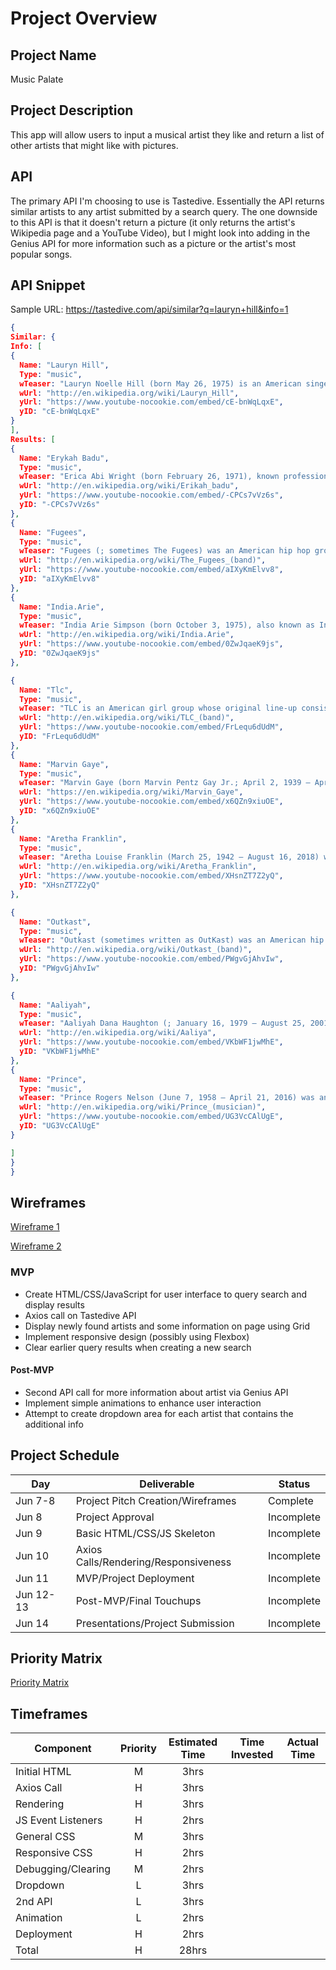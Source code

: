# Project Overview

## Project Name

Music Palate

## Project Description

This app will allow users to input a musical artist they like and return a list of other artists that might like with pictures.

## API

The primary API I'm choosing to use is Tastedive. Essentially the API returns similar artists to any artist submitted by a search query. The one downside to this API is that it doesn't return a picture (it only returns the artist's Wikipedia page and a YouTube Video), but I might look into adding in the Genius API for more information such as a picture or the artist's most popular songs.

## API Snippet

Sample URL: https://tastedive.com/api/similar?q=lauryn+hill&info=1

```JSON
{
Similar: {
Info: [
{
  Name: "Lauryn Hill",
  Type: "music",
  wTeaser: "Lauryn Noelle Hill (born May 26, 1975) is an American singer, songwriter, rapper, and record producer. She is often regarded as one of the greatest rappers of all time, as well as being one of the most influential singers of her generation. Hill is credited for breaking barriers for female rappers, popularizing melodic rapping and for bringing hip hop and neo soul to popular music. She is known for being a member of Fugees and her solo album The Miseducation of Lauryn Hill, which became one of the best-selling albums of all-time. Hill has won many awards, including eight Grammy Awards, the most for a female rapper.Raised mostly in South Orange, New Jersey, Hill began singing with her music-oriented family during her childhood. She appeared in the 1993 film Sister Act 2: Back in the Habit alongside Whoopi Goldberg. In high school, Hill was approached by Pras Michel for a band he started, which his cousin Wyclef Jean soon joined. They renamed themselves the Fugees and released the albums Blunted on Reality (1994) and the Grammy Award-winning The Score (1996), which sold seven million copies in the U.S. Hill rose to prominence for her African-American and Caribbean music influences on her rapping and singing as well as her performance on the Fugees version of "Killing Me Softly". She began to focus on solo projects, writing and producing "A Rose Is Still a Rose" by Aretha Franklin, then featuring on the Grammy Award-nominated songs "If I Ruled the World (Imagine That)" by Nas and Guantanamera by Wyclef Jean. Her tumultuous romantic relationship with Jean led to the split of the band in 1997, after which she began work on her solo album.",
  wUrl: "http://en.wikipedia.org/wiki/Lauryn_Hill",
  yUrl: "https://www.youtube-nocookie.com/embed/cE-bnWqLqxE",
  yID: "cE-bnWqLqxE"
}
],
Results: [
{
  Name: "Erykah Badu",
  Type: "music",
  wTeaser: "Erica Abi Wright (born February 26, 1971), known professionally as Erykah Badu (), is an American singer-songwriter, record producer and actress. Influenced by R&B, 1970s soul, and 1980s hip hop, Badu became associated with the neo soul subgenre in the 1990s and 2000s along with artists like D'Angelo. She has been called the Queen of Neo soul. Badu's career began after she opened a show for D'Angelo in 1994 in Fort Worth; record label executive Kedar Massenburg was highly impressed with her performance and signed her to Kedar Entertainment. Her first album, Baduizm, was released in February 1997. It spawned four singles: "On & On", "Appletree", "Next Lifetime" and "Otherside of the Game". The album was certified triple Platinum by the Recording Industry Association of America (RIAA). Her first live album, Live, was released in November 1997 and was certified double Platinum by the RIAA.",
  wUrl: "http://en.wikipedia.org/wiki/Erikah_badu",
  yUrl: "https://www.youtube-nocookie.com/embed/-CPCs7vVz6s",
  yID: "-CPCs7vVz6s"
},
{
  Name: "Fugees",
  Type: "music",
  wTeaser: "Fugees (; sometimes The Fugees) was an American hip hop group who rose to fame in the mid-1990s. Their repertoire included elements of hip hop, soul and Caribbean music, particularly reggae. The members of the group were Wyclef Jean, Lauryn Hill, and Pras Michel. Deriving their name from a shortening of the word "refugees", Jean and Michel are Haitian while Hill is American.Before disbanding in 1997, the group recorded two albums, one of which, The Score (1996), was a multi-Platinum and Grammy-winning success and contains their hit single "Killing Me Softly". Hill and Jean each went on to successful solo recording careers; Michel focused on soundtrack recordings and acting, though he found commercial success with his song "Ghetto Supastar". In 2007, MTV ranked them the ninth greatest hip-hop group of all time.",
  wUrl: "http://en.wikipedia.org/wiki/The_Fugees_(band)",
  yUrl: "https://www.youtube-nocookie.com/embed/aIXyKmElvv8",
  yID: "aIXyKmElvv8"
},
{
  Name: "India.Arie",
  Type: "music",
  wTeaser: "India Arie Simpson (born October 3, 1975), also known as India.Arie (sometimes styled as india.arie), is an American singer and songwriter. She has sold over 3.3 million records in the US and 10 million worldwide. She has won four Grammy Awards from her 23 nominations, including Best R&B Album.She was born in Denver, Colorado, the daughter of Joyce and Ralph Simpson. Her musical skills were encouraged by both parents in her younger years. Her mother is a former singer (she was signed to Motown as a teenager and opened for Stevie Wonder and Al Green) and is now her stylist. She has an older brother named J'On and younger sister Mary A Martin of Philadelphia, PA. Arie is African-American, and according to a DNA analysis, she descends from the Mende people of Sierra Leone, the Kru people of Liberia and the Fula people of Guinea-Bissau.",
  wUrl: "http://en.wikipedia.org/wiki/India.Arie",
  yUrl: "https://www.youtube-nocookie.com/embed/0ZwJqaeK9js",
  yID: "0ZwJqaeK9js"
},

{
  Name: "Tlc",
  Type: "music",
  wTeaser: "TLC is an American girl group whose original line-up consisted of Tionne "T-Boz" Watkins, Lisa "Left Eye" Lopes, and Crystal Jones. Formed in Atlanta, Georgia in 1991, the group enjoyed success during the 1990s. After the addition of Rozonda "Chilli" Thomas, they scored nine top-ten hits on the Billboard Hot 100, including four number-one singles "Creep", "Waterfalls", "No Scrubs", and "Unpretty". The group also recorded four multi-platinum albums, including CrazySexyCool (1994), which received a diamond certification from the Recording Industry Association of America (RIAA). TLC also became the first R&B group in history to receive the Million certification from the Recording Industry Association of Japan (RIAJ) for FanMail (1999).",
  wUrl: "http://en.wikipedia.org/wiki/TLC_(band)",
  yUrl: "https://www.youtube-nocookie.com/embed/FrLequ6dUdM",
  yID: "FrLequ6dUdM"
},
{
  Name: "Marvin Gaye",
  Type: "music",
  wTeaser: "Marvin Gaye (born Marvin Pentz Gay Jr.; April 2, 1939 – April 1, 1984) was an American singer, songwriter, and record producer. He helped to shape the sound of Motown in the 1960s, first as an in-house session player and later as a solo artist with a string of hits, earning him the nicknames "Prince of Motown" and "Prince of Soul".Gaye's Motown hits include "Ain't That Peculiar", "How Sweet It Is (To Be Loved By You)", and "I Heard It Through the Grapevine". Gaye also recorded duets with Mary Wells, Kim Weston, Tammi Terrell, and Diana Ross. During the 1970s, Gaye recorded the albums What's Going On and Let's Get It On and became one of the first artists in Motown to break away from the reins of a production company. His later recordings influenced several contemporary R&B subgenres, such as quiet storm and neo soul. He was a tax exile in Europe in the early 1980s; he released "Sexual Healing" the 1982 hit which won his first two Grammy Awards on the album Midnight Love. Gaye's last televised appearances were at the 1983 NBA All-Star Game, where he sang "The Star-Spangled Banner"; Motown 25: Yesterday, Today, Forever; and Soul Train.",
  wUrl: "https://en.wikipedia.org/wiki/Marvin_Gaye",
  yUrl: "https://www.youtube-nocookie.com/embed/x6QZn9xiuOE",
  yID: "x6QZn9xiuOE"
},
{
  Name: "Aretha Franklin",
  Type: "music",
  wTeaser: "Aretha Louise Franklin (March 25, 1942 – August 16, 2018) was an American singer, songwriter, actress, pianist, and civil rights activist. Franklin began her career as a child singing gospel at New Bethel Baptist Church in Detroit, Michigan, where her father C. L. Franklin was a minister. At the age of 18, she embarked on a secular-music career as a recording artist for Columbia Records. While Franklin's career did not immediately flourish, she found acclaim and commercial success after signing with Atlantic Records in 1966. Hit songs such as "I Never Loved a Man (The Way I Love You)", "Respect", "(You Make Me Feel Like) A Natural Woman", "Chain of Fools", "Think", and "I Say a Little Prayer" propelled her past her musical peers. By the end of the 1960s, Aretha Franklin had come to be known as the "Queen of Soul".",
  wUrl: "http://en.wikipedia.org/wiki/Aretha_Franklin",
  yUrl: "https://www.youtube-nocookie.com/embed/XHsnZT7Z2yQ",
  yID: "XHsnZT7Z2yQ"
},

{
  Name: "Outkast",
  Type: "music",
  wTeaser: "Outkast (sometimes written as OutKast) was an American hip hop duo formed in 1992 in East Point, Georgia, consisting of Atlanta-based rappers André "3000" Benjamin (formerly known as Dré) and Antwan "Big Boi" Patton. Widely recognized for their intricate lyricism, memorable melodies and positive messages, Outkast is often regarded as one of the greatest and most influential hip hop acts of all time. The duo achieved both critical acclaim and commercial success from the mid-1990s to the early 2000s, helping to popularize Southern hip hop while experimenting with diverse genres such as funk, psychedelia, jazz, and techno.Benjamin and Patton formed the group as high school students in 1992. Outkast released their debut album Southernplayalisticadillacmuzik in 1994, which gained popularity after the single "Player's Ball" reached number one on the Billboard Hot Rap Tracks chart. With successive releases including ATLiens (1996) and Aquemini (1998), the duo further developed their sound, experimenting with a variety of styles and achieving commercial success. In 2000, Outkast released the critically acclaimed Stankonia, which included the singles "Ms. Jackson" and "B.O.B."",
  wUrl: "http://en.wikipedia.org/wiki/Outkast_(band)",
  yUrl: "https://www.youtube-nocookie.com/embed/PWgvGjAhvIw",
  yID: "PWgvGjAhvIw"
},

{
  Name: "Aaliyah",
  Type: "music",
  wTeaser: "Aaliyah Dana Haughton (; January 16, 1979 – August 25, 2001) was an American singer, actress and model. She has been credited for helping to redefine contemporary R&B, pop and hip hop, earning her the nicknames the "Princess of R&B" and "Queen of Urban Pop".Born in Brooklyn and raised in Detroit, she first gained recognition at the age of 10, when she appeared on the television show Star Search and performed in concert alongside Gladys Knight. At the age of 12, Aaliyah signed with Jive Records and her uncle Barry Hankerson's Blackground Records. Hankerson introduced her to R. Kelly, who became her mentor, as well as lead songwriter and producer of her debut album, Age Ain't Nothing but a Number. The album sold three million copies in the United States and was certified double platinum by the Recording Industry Association of America (RIAA). After facing allegations of an illegal marriage with Kelly, Aaliyah ended her contract with Jive and signed with Atlantic Records.",
  wUrl: "http://en.wikipedia.org/wiki/Aaliya",
  yUrl: "https://www.youtube-nocookie.com/embed/VKbWF1jwMhE",
  yID: "VKbWF1jwMhE"
},
{
  Name: "Prince",
  Type: "music",
  wTeaser: "Prince Rogers Nelson (June 7, 1958 – April 21, 2016) was an American singer-songwriter, musician, record producer, dancer, and actor. He is widely regarded as one of the greatest musicians of his generation. A multi-instrumentalist who was considered a guitar virtuoso, he was well known for his eclectic work across multiple genres, flamboyant and androgynous persona, and wide vocal range which included a far-reaching falsetto and high-pitched screams.Prince's innovative music integrated a wide variety of styles, including funk, R&B, Latin, country, rock, new wave, classical, soul, synth-pop, psychedelia, pop, jazz, industrial, and hip hop. He pioneered the Minneapolis sound, a funk rock subgenre that emerged in the late 1970s. He was also known for his prolific output, releasing 39 albums during his life, with a vast array of unreleased projects left in a vault at his home after his death; it is believed that the vault contains dozens of fully produced albums and over 50 music videos that have never been released, along with various other media. He released hundreds of songs both under his own name and multiple pseudonyms during his life, as well as writing songs that were made famous by other musicians, such as "Nothing Compares 2 U" and "Manic Monday". Estimates of the complete number of songs written by Prince range anywhere from 500 to well over 1,000.",
  wUrl: "http://en.wikipedia.org/wiki/Prince_(musician)",
  yUrl: "https://www.youtube-nocookie.com/embed/UG3VcCAlUgE",
  yID: "UG3VcCAlUgE"
}

]
}
}
```

## Wireframes

[Wireframe 1](https://imgur.com/a/Ja2yMMG)

[Wireframe 2](https://imgur.com/u3oWWNr)

### MVP

- Create HTML/CSS/JavaScript for user interface to query search and display results
- Axios call on Tastedive API
- Display newly found artists and some information on page using Grid
- Implement responsive design (possibly using Flexbox)
- Clear earlier query results when creating a new search

#### Post-MVP

- Second API call for more information about artist via Genius API
- Implement simple animations to enhance user interaction
- Attempt to create dropdown area for each artist that contains the additional info

## Project Schedule

| Day       | Deliverable                          | Status     |
| --------- | ------------------------------------ | ---------- |
| Jun 7-8   | Project Pitch Creation/Wireframes    | Complete   |
| Jun 8     | Project Approval                     | Incomplete |
| Jun 9     | Basic HTML/CSS/JS Skeleton           | Incomplete |
| Jun 10    | Axios Calls/Rendering/Responsiveness | Incomplete |
| Jun 11    | MVP/Project Deployment               | Incomplete |
| Jun 12-13 | Post-MVP/Final Touchups              | Incomplete |
| Jun 14    | Presentations/Project Submission     | Incomplete |

## Priority Matrix

[Priority Matrix](https://imgur.com/a/Q9S4HK7)

## Timeframes

| Component          | Priority | Estimated Time | Time Invested | Actual Time |
| ------------------ | :------: | :------------: | :-----------: | :---------: |
| Initial HTML       |    M     |      3hrs      |               |             |
| Axios Call         |    H     |      3hrs      |               |             |
| Rendering          |    H     |      3hrs      |               |             |
| JS Event Listeners |    H     |      2hrs      |               |             |
| General CSS        |    M     |      3hrs      |               |             |
| Responsive CSS     |    H     |      2hrs      |               |             |
| Debugging/Clearing |    M     |      2hrs      |               |             |
| Dropdown           |    L     |      3hrs      |               |             |
| 2nd API            |    L     |      3hrs      |               |             |
| Animation          |    L     |      2hrs      |               |             |
| Deployment         |    H     |      2hrs      |               |             |
| Total              |    H     |     28hrs      |               |             |
